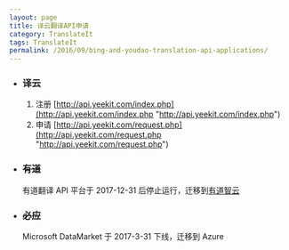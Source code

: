 ```yaml
---
layout: page
title: 译云翻译API申请
category: TranslateIt
tags: TranslateIt
permalink: /2016/09/bing-and-youdao-translation-api-applications/
---
```

- ### 译云
  1. 注册 [http://api.yeekit.com/index.php](http://api.yeekit.com/index.php "http://api.yeekit.com/index.php")
  2. 申请 [http://api.yeekit.com/request.php](http://api.yeekit.com/request.php "http://api.yeekit.com/request.php")
- ### ~~有道~~
  有道翻译 API 平台于 2017-12-31 后停止运行，迁移到[有道智云](http://ai.youdao.com/ "有道智云")
- ### ~~必应~~
  Microsoft DataMarket 于 2017-3-31 下线，迁移到 Azure